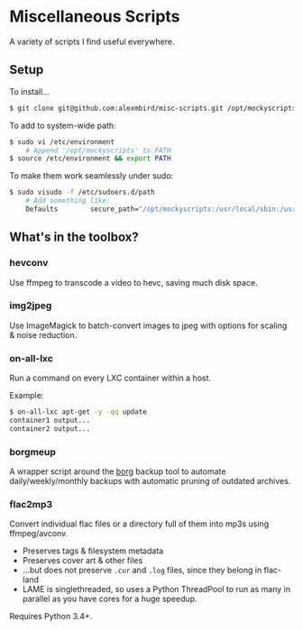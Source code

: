 Miscellaneous Scripts
=====================

A variety of scripts I find useful everywhere.


## Setup

To install...
```bash
$ git clone git@github.com:alexmbird/misc-scripts.git /opt/mockyscripts
```

To add to system-wide path:
```bash
$ sudo vi /etc/environment
    # Append '/opt/mockyscripts' to PATH
$ source /etc/environment && export PATH
```

To make them work seamlessly under sudo:
```bash
$ sudo visudo -f /etc/sudoers.d/path
    # Add something like:
    Defaults        secure_path="/opt/mockyscripts:/usr/local/sbin:/usr/local/bin:/usr/sbin:/usr/bin:/sbin:/bin"
```


## What's in the toolbox?

### hevconv

Use ffmpeg to transcode a video to hevc, saving much disk space.


### img2jpeg

Use ImageMagick to batch-convert images to jpeg with options for scaling & noise reduction.


### on-all-lxc

Run a command on every LXC container within a host.

Example:

```bash
$ on-all-lxc apt-get -y -qq update
container1 output...
container2 output...
```


### borgmeup

A wrapper script around the [borg](http://borgbackup.readthedocs.io/) backup tool to automate daily/weekly/monthly backups with automatic pruning of outdated archives.


### flac2mp3

Convert individual flac files or a directory full of them into mp3s using ffmpeg/avconv.

*  Preserves tags &amp; filesystem metadata
*  Preserves cover art &amp; other files 
*  ...but does not preserve `.cur` and `.log` files, since they belong in flac-land
*  LAME is singlethreaded, so uses a Python ThreadPool to run as many in parallel as you have cores for a huge speedup.

Requires Python 3.4+.

